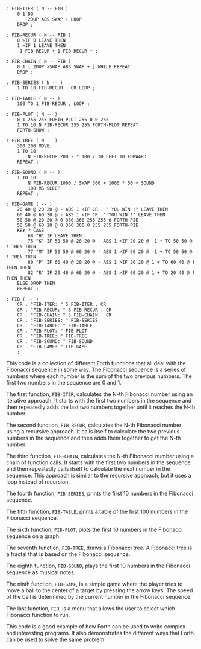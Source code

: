 ```forth
: FIB-ITER ( N -- FIB )
    0 1 DO
        2DUP ABS SWAP + LOOP
    DROP ;

: FIB-RECUR ( N -- FIB )
    0 >IF 0 LEAVE THEN
    1 =IF 1 LEAVE THEN
    -1 FIB-RECUR + 1 FIB-RECUR + ;

: FIB-CHAIN ( N -- FIB )
    0 1 [ 2DUP >SWAP ABS SWAP + ] WHILE REPEAT
    DROP ;

: FIB-SERIES ( N -- )
    1 TO 10 FIB-RECUR . CR LOOP ;

: FIB-TABLE ( N -- )
    100 TO 1 FIB-RECUR , LOOP ;

: FIB-PLOT ( N -- )
    0 1 255 255 FORTH-PLOT 255 0 0 255
    1 TO 10 N FIB-RECUR 255 255 FORTH-PLOT REPEAT
    FORTH-SHOW ;

: FIB-TREE ( N -- )
    300 200 MOVE
    1 TO 10
        N FIB-RECUR 200 - * 180 / 30 LEFT 10 FORWARD
    REPEAT ;

: FIB-SOUND ( N -- )
    1 TO 10
        N FIB-RECUR 1000 / SWAP 300 + 1000 * 50 + SOUND
        100 MS SLEEP
    REPEAT ;

: FIB-GAME ( -- )
    20 40 @ 20 20 @ - ABS 1 <IF CR . " YOU WIN !" LEAVE THEN
    60 40 @ 60 20 @ - ABS 1 <IF CR ." YOU WIN !" LEAVE THEN
    50 50 @ 20 20 @ 0 360 360 255 255 0 FORTH-PIE
    50 50 @ 60 20 @ 0 360 360 0 255 255 FORTH-PIE
    KEY ? CASE
        68 "H" IF LEAVE THEN
        75 "K" IF 50 50 @ 20 20 @ - ABS 1 >IF 20 20 @ -1 + TO 50 50 @ ! THEN THEN
        77 "M" IF 50 50 @ 60 20 @ - ABS 1 >IF 60 20 @ -1 + TO 50 50 @ ! THEN THEN
        80 "P" IF 60 40 @ 20 20 @ - ABS 1 >IF 20 20 @ 1 + TO 60 40 @ ! THEN THEN
        82 "R" IF 20 40 @ 60 20 @ - ABS 1 >IF 60 20 @ 1 + TO 20 40 @ ! THEN THEN
    ELSE DROP THEN
    REPEAT ;

: FIB ( -- )
    CR . "FIB-ITER: " 5 FIB-ITER . CR
    CR . "FIB-RECUR: " 5 FIB-RECUR . CR
    CR . "FIB-CHAIN: " 5 FIB-CHAIN . CR
    CR . "FIB-SERIES: " FIB-SERIES
    CR . "FIB-TABLE: " FIB-TABLE
    CR . "FIB-PLOT: " FIB-PLOT
    CR . "FIB-TREE: " FIB-TREE
    CR . "FIB-SOUND: " FIB-SOUND
    CR . "FIB-GAME: " FIB-GAME
    ;
```

This code is a collection of different Forth functions that all deal with the Fibonacci sequence in some way. The Fibonacci sequence is a series of numbers where each number is the sum of the two previous numbers. The first two numbers in the sequence are 0 and 1.

The first function, `FIB-ITER`, calculates the N-th Fibonacci number using an iterative approach. It starts with the first two numbers in the sequence and then repeatedly adds the last two numbers together until it reaches the N-th number.

The second function, `FIB-RECUR`, calculates the N-th Fibonacci number using a recursive approach. It calls itself to calculate the two previous numbers in the sequence and then adds them together to get the N-th number.

The third function, `FIB-CHAIN`, calculates the N-th Fibonacci number using a chain of function calls. It starts with the first two numbers in the sequence and then repeatedly calls itself to calculate the next number in the sequence. This approach is similar to the recursive approach, but it uses a loop instead of recursion.

The fourth function, `FIB-SERIES`, prints the first 10 numbers in the Fibonacci sequence.

The fifth function, `FIB-TABLE`, prints a table of the first 100 numbers in the Fibonacci sequence.

The sixth function, `FIB-PLOT`, plots the first 10 numbers in the Fibonacci sequence on a graph.

The seventh function, `FIB-TREE`, draws a Fibonacci tree. A Fibonacci tree is a fractal that is based on the Fibonacci sequence.

The eighth function, `FIB-SOUND`, plays the first 10 numbers in the Fibonacci sequence as musical notes.

The ninth function, `FIB-GAME`, is a simple game where the player tries to move a ball to the center of a target by pressing the arrow keys. The speed of the ball is determined by the current number in the Fibonacci sequence.

The last function, `FIB`, is a menu that allows the user to select which Fibonacci function to run.

This code is a good example of how Forth can be used to write complex and interesting programs. It also demonstrates the different ways that Forth can be used to solve the same problem.